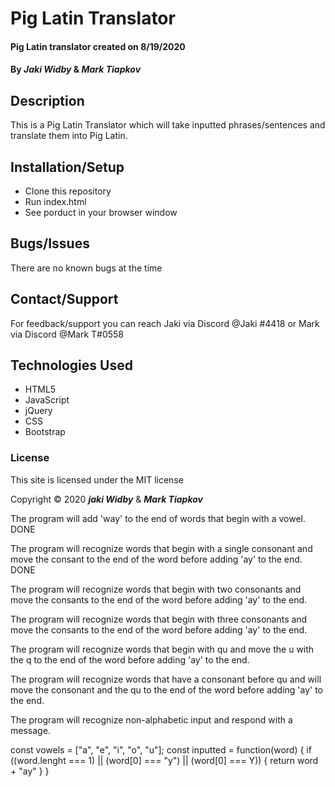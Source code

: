 # Pig Latin Translator

#### Pig Latin translator created on 8/19/2020

#### By _Jaki Widby_ & _Mark Tiapkov_

## Description 

This is a Pig Latin Translator which will take inputted phrases/sentences and translate them into Pig Latin.

## Installation/Setup
* Clone this repository
* Run index.html
* See porduct in your browser window

## Bugs/Issues
 There are no known bugs at the time

## Contact/Support
 For feedback/support you can reach Jaki via Discord @Jaki
#4418 or Mark via Discord @Mark T#0558

## Technologies Used
* HTML5
* JavaScript
* jQuery
* CSS
* Bootstrap

### License
This site is licensed under the MIT license

Copyright © 2020 **_jaki Widby_** & **_Mark Tiapkov_**



The program will add 'way' to the end of words that begin with a vowel. DONE

The program will recognize words that begin with a single consonant and move the consant to the end of the word before adding 'ay' to the end. DONE

The program will recognize words that begin with two consonants and move the consants to the end of the word before adding 'ay' to the end. 

The program will recognize words that begin with three consonants and move the consants to the end of the word before adding 'ay' to the end. 

The program will recognize words that begin with qu and move the u with the q to the end of the word before adding 'ay' to the end.

The program will recognize words that have a consonant before qu and will move the consonant and the qu to the end of the word before adding 'ay' to the end. 

The program will recognize non-alphabetic input and respond with a message.




const vowels = ["a", "e", "i", "o", "u"];
const inputted = function(word) {
  if ((word.lenght === 1) || (word[0] === "y") || (word[0] === Y)) {
    return word + "ay"
  }
}
